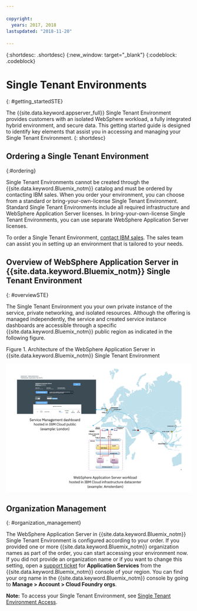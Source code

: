 ```yaml
---

copyright:
  years: 2017, 2018
lastupdated: "2018-11-20"

---
```


{:shortdesc: .shortdesc}
{:new_window: target="_blank"}
{:codeblock: .codeblock}

# Single Tenant Environments
{: #getting_startedSTE}

The {{site.data.keyword.appserver_full}} Single Tenant Environment provides customers with an isolated WebSphere workload, a fully integrated hybrid environment, and secure data. This getting started guide is designed to identify key elements that assist you in accessing and managing your Single Tenant Environment.
{: shortdesc}

## Ordering a Single Tenant Environment
{:#ordering}

Single Tenant Environments cannot be created through the {{site.data.keyword.Bluemix_notm}} catalog and must be ordered by contacting IBM sales. When you order your environment, you can choose from a standard or bring-your-own-license Single Tenant Environment. Standard Single Tenant Environments include all required infrastructure and WebSphere Application Server licenses. In bring-your-own-license Single Tenant Environments, you can use separate WebSphere Application Server licenses.

To order a Single Tenant Environment, [contact IBM sales](reportingIssues.html#contacting-sales). The sales team can assist you in setting up an environment that is tailored to your needs.

## Overview of WebSphere Application Server in {{site.data.keyword.Bluemix_notm}} Single Tenant Environment
{: #overviewSTE}

The Single Tenant Environment you your own private instance of the service, private networking, and isolated resources. Although the offering is managed independently, the service and created service instance dashboards are accessible through a specific {{site.data.keyword.Bluemix_notm}} public region as indicated in the following figure.

Figure 1. Architecture of the WebSphere Application Server in {{site.data.keyword.Bluemix_notm}} Single Tenant Environment

![Figure 1. Architecture of Single Tenant Environment](images/WASaaS.png)


## Organization Management
{: #organization_management}

The WebSphere Application Server in {{site.data.keyword.Bluemix_notm}} Single Tenant Environment is configured according to your order. If you provided one or more {{site.data.keyword.Bluemix_notm}} organization names as part of the order, you can start accessing your environment now. If you did not provide an organization name or if you want to change this setting, open a [support ticket](reportingIssues.html#reporting_issues) for **Application Services** from the {{site.data.keyword.Bluemix_notm}} console of your region. You can find your org name in the {{site.data.keyword.Bluemix_notm}} console by going to **Manage > Account > Cloud Foundry orgs**.

**Note:** To access your Single Tenant Environment, see [Single Tenant Environment Access](singleTenantAccess.html#singleTenantEnvironment).
